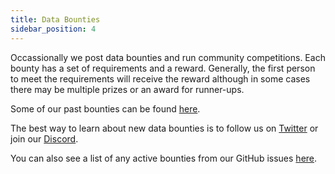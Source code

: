 ```yaml
---
title: Data Bounties
sidebar_position: 4
---
```


Occassionally we post data bounties and run community competitions. Each bounty has a set of requirements and a reward. Generally, the first person to meet the requirements will receive the reward although in some cases there may be multiple prizes or an award for runner-ups.

Some of our past bounties can be found [here](https://github.com/opensource-observer/insights/tree/main/experiments).

The best way to learn about new data bounties is to follow us on [Twitter](https://twitter.com/OSObserver) or join our [Discord](https://www.opensource.observer/discord).

You can also see a list of any active bounties from our GitHub issues [here](https://github.com/opensource-observer/insights/issues).

